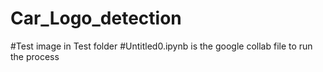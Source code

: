 # Car_Logo_detection
#Test image in Test folder
#Untitled0.ipynb is the google collab file to run the process
